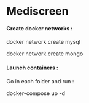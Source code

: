 # Mediscreen

#### Create docker networks :

docker network create mysql

docker network create mongo

#### Launch containers :

Go in each folder and run :

docker-compose up -d
